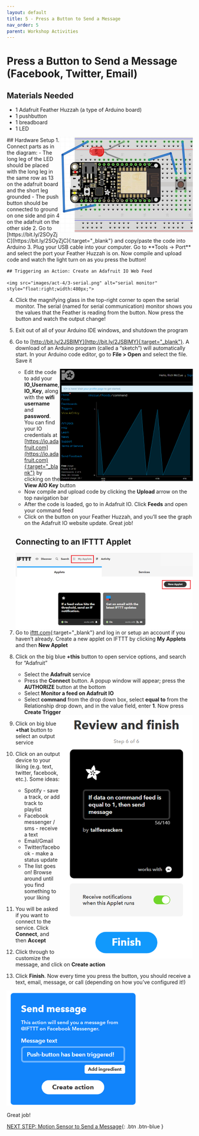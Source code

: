 ```yaml
---
layout: default
title: 5 - Press a Button to Send a Message
nav_order: 5
parent: Workshop Activities
---
```


# Press a Button to Send a Message (Facebook, Twitter, Email)

## Materials Needed
-   1 Adafruit Feather Huzzah (a type of Arduino board)
-   1 pushbutton
-   1 breadboard
-   1 LED

<img src="images/act-4/1-breadboard.png" alt="breadboard" style="float:right;width:360px;">
## Hardware Setup
1.  Connect parts as in the diagram:
    -   The long leg of the LED should be placed with the long leg in the same row as 13 on the adafruit board and the short leg grounded
    -   The push button should be connected to ground on one side and pin 4 on the adafruit on the other side
2.  Go to [https://bit.ly/2SOyZjC](https://bit.ly/2SOyZjC){:target="_blank"} and copy/paste the code into Arduino
3.  Plug your USB cable into your computer.  Go to **Tools -> Port** and select the port your Feather Huzzah is on. Now compile and upload code and watch the light turn on as you press the button!

    ## Triggering an Action: Create an Adafruit IO Web Feed
    
    <img src="images/act-4/3-serial.png" alt="serial monitor" style="float:right;width:480px;">
    
4.  Click the magnifying glass in the top-right corner to open the serial monitor. The serial (named for serial communication) monitor shows you the values that the Feather is reading from the button. Now press the button and watch the output change!
5.  Exit out of all of your Arduino IDE windows, and shutdown the program
6.  Go to [http://bit.ly/2JSBlMY](http://bit.ly/2JSBlMY){:target="_blank"}. A download of an Arduino program (called a “sketch”) will automatically start. In your Arduino code editor, go to **File > Open** and select the file. Save it
    
    <img src="images/act-4/6-view.png" alt="view" style="float:right;width:360px;">
    
    -   Edit the code to add your **IO_Username**, **IO_Key**, along with the **wifi username** and **password**. You can find your IO credentials at [https://io.adafruit.com](https://io.adafruit.com){:target="_blank"} by clicking on the **View AIO Key** button
    -   Now compile and upload code by clicking the **Upload** arrow on the top navigation bar
    -   After the code is loaded, go to in Adafruit IO. Click **Feeds** and open your command feed
    -   Click on the button on your Feather Huzzah, and you’ll see the graph on the Adafruit IO website update. Great job!

    ## Connecting to an IFTTT Applet
    
    <img src="images/act-4/7-applet.png" alt="applet" style="float:right;width:480px;">
    
7.  Go to [ifttt.com](https://ifttt.com/){:target="_blank"} and log in or setup an account if you haven’t already. Create a new applet on IFTTT by clicking **My Applets** and then **New Applet**
8.  Click on the big blue **+this** button to open service options, and search for “Adafruit”
    -   Select the **Adafruit** service
    -   Press the **Connect** button. A popup window will appear; press the **AUTHORIZE** button at the bottom
    -   Select **Monitor a feed on Adafruit IO**
    -   Select **command** from the drop down box, select **equal to** from the Relationship drop down, and in the value field, enter **1**. Now press **Create Trigger**

    <img src="images/act-4/12-review.png" alt="resistor" style="float:right;width:360px;">

9.  Click on big blue **+that** button to select an output service
10.  Click on an output device to your liking (e.g. text, twitter, facebook, etc.).  Some ideas:
     -   Spotify - save a track, or add track to playlist
     -   Facebook messenger / sms - receive a text
     -   Email/Gmail
     -   Twitter/facebook - make a status update
     -   The list goes on! Browse around until you find something to your liking
11.  You will be asked if you want to connect to the service. Click **Connect**, and then **Accept**
12.  Click through to customize the message, and click on **Create action**
13.  Click **Finish**. Now every time you press the button, you should receive a text, email, message, or call (depending on how you’ve configured it!)

<img src="images/act-4/12-send.png" alt="resistor" style="width:360px;">

Great job!

[NEXT STEP: Motion Sensor to Send a Message](act-5.html){: .btn .btn-blue }
